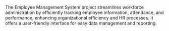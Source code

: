 
The Employee Management System project streamlines workforce administration by efficiently tracking employee information, attendance, and performance, enhancing organizational efficiency and HR processes. It offers a user-friendly interface for easy data management and reporting.
